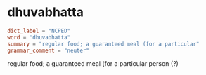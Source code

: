 # dhuvabhatta

``` toml
dict_label = "NCPED"
word = "dhuvabhatta"
summary = "regular food; a guaranteed meal (for a particular"
grammar_comment = "neuter"
```

regular food; a guaranteed meal (for a particular person (?)


